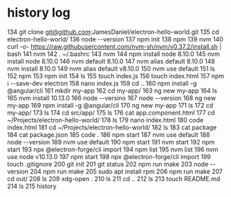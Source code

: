 # history log

134  git clone git@github.com:JamesDaniel/electron-hello-world.git
135  cd electron-hello-world/
136  node --version
137  npm init
138  npm
139  nvm
140  curl -o- https://raw.githubusercontent.com/nvm-sh/nvm/v0.37.2/install.sh | bash
141  nvm
142  . ~/.bashrc
143  nvm
144  npm install node 8.10.0
145  nvm install node 8.10.0
146  nvm default 8.10.0
147  nvm alias default 8.10.0
148  nvm install 8.10.0
149  nvm alias default v8.10.0
150  nvm use default
151  ls
152  npm
153  npm init
154  ls
155  touch index.js
156  touch index.html
157  npm i --save-dev electron
158  nano index.js 
159  cd ..
160  npm install -g @angular/cli
161  mkdir my-app
162  cd my-app/
163  ng new my-app
164  ls
165  nvm install 10.13.0
166  node --versino
167  node --version
168  ng new my-app
169  npm install -g @angular/cli
170  ng new my-app
171  ls
172  cd my-app/
173  ls
174  cd src/app/
175  ls
176  cat app.component.html 
177  cd ~/Projects/electron-hello-world/
178  ls
179  nano index.html 
180  code index.html 
181  cd ~/Projects/electron-hello-world/
182  ls
183  cat package
184  cat package.json 
185  code .
186  npm start
187  nvm use default
188  node --version
189  nvm use default
190  npm start
191  nvm start
192  npm start
193  npx @electron-forge/cli import
194  npm list
195  nvm list
196  nvm use node v10.13.0
197  npm start
198  npx @electron-forge/cli import
199  touch .gitignore
200  git init
201  git status
202  npm run make
203  node --version
204  npm run make
205  sudo apt install rpm
206  npm run make
207  cd out/
208  ls
209  xdg-open .
210  ls
211  cd ..
212  ls
213  touch README.md
214  ls
215  history
